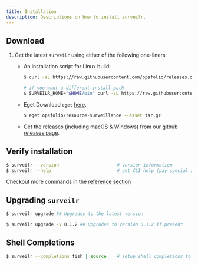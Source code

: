 ```yaml
---
title: Installation
description: Descriptions on how to install surveilr.
---
```


## Download
1. Get the latest `surveilr` using either of the following one-liners:
   - An installation script for Linux build: 
       ```bash
       $ curl -sL https://raw.githubusercontent.com/opsfolio/releases.opsfolio.com/main/surveilr/install.sh | sh

       # if you want a different install path
       $ SURVEILR_HOME="$HOME/bin" curl -sL https://raw.githubusercontent.com/opsfolio/releases.opsfolio.com/main/surveilr/install.sh | sh
       ```

   - Eget
     Download `eget` [here](https://github.com/zyedidia/eget).
     ```bash
     $ eget opsfolio/resource-surveillance --asset tar.gz
     ```

   - Get the releases (including macOS & Windows) from our github [releases page](https://github.com/opsfolio/releases.opsfolio.com/releases).

## Verify installation
```bash
$ surveilr --version                      # version information
$ surveilr --help                         # get CLI help (pay special attention to ENV var names)
```

Checkout more commands in the [reference section](/surveilr/reference/cli/commands)

## Upgrading `surveilr`
```bash
$ surveilr upgrade ## Upgrades to the latest version

$ surveilr upgrade -v 0.1.2 ## Upgrades to version 0.1.2 if present
```

## Shell Completions
```bash
$ surveilr --completions fish | source    # setup shell completions to reduce typing
```
